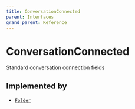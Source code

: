 ```yaml
---
title: ConversationConnected
parent: Interfaces
grand_parent: Reference
---
```


# ConversationConnected

Standard conversation connection fields

## Implemented by

- <code><a href="/docs/reference/object/folder">Folder</a></code></li>

